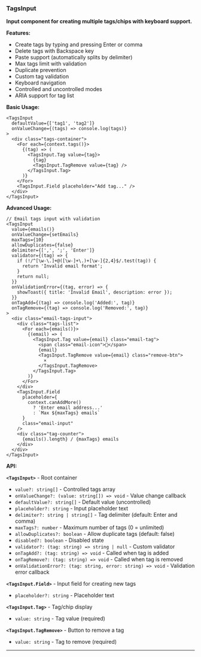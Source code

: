 ### TagsInput

**Input component for creating multiple tags/chips with keyboard support.**

**Features:**
- Create tags by typing and pressing Enter or comma
- Delete tags with Backspace key
- Paste support (automatically splits by delimiter)
- Max tags limit with validation
- Duplicate prevention
- Custom tag validation
- Keyboard navigation
- Controlled and uncontrolled modes
- ARIA support for tag list

**Basic Usage:**

```tsx
<TagsInput
  defaultValue={['tag1', 'tag2']}
  onValueChange={(tags) => console.log(tags)}
>
  <div class="tags-container">
    <For each={context.tags()}>
      {(tag) => (
        <TagsInput.Tag value={tag}>
          {tag}
          <TagsInput.TagRemove value={tag} />
        </TagsInput.Tag>
      )}
    </For>
    <TagsInput.Field placeholder="Add tag..." />
  </div>
</TagsInput>
```

**Advanced Usage:**

```tsx
// Email tags input with validation
<TagsInput
  value={emails()}
  onValueChange={setEmails}
  maxTags={10}
  allowDuplicates={false}
  delimiter={[',', ';', 'Enter']}
  validator={(tag) => {
    if (!/^[\w-\.]+@([\w-]+\.)+[\w-]{2,4}$/.test(tag)) {
      return 'Invalid email format';
    }
    return null;
  }}
  onValidationError={(tag, error) => {
    showToast({ title: 'Invalid Email', description: error });
  }}
  onTagAdd={(tag) => console.log('Added:', tag)}
  onTagRemove={(tag) => console.log('Removed:', tag)}
>
  <div class="email-tags-input">
    <div class="tags-list">
      <For each={emails()}>
        {(email) => (
          <TagsInput.Tag value={email} class="email-tag">
            <span class="email-icon">📧</span>
            {email}
            <TagsInput.TagRemove value={email} class="remove-btn">
              ×
            </TagsInput.TagRemove>
          </TagsInput.Tag>
        )}
      </For>
    </div>
    <TagsInput.Field
      placeholder={
        context.canAddMore()
          ? 'Enter email address...'
          : `Max ${maxTags} emails`
      }
      class="email-input"
    />
    <div class="tag-counter">
      {emails().length} / {maxTags} emails
    </div>
  </div>
</TagsInput>
```

**API:**

**`<TagsInput>`** - Root container
- `value?: string[]` - Controlled tags array
- `onValueChange?: (value: string[]) => void` - Value change callback
- `defaultValue?: string[]` - Default value (uncontrolled)
- `placeholder?: string` - Input placeholder text
- `delimiter?: string | string[]` - Tag delimiter (default: Enter and comma)
- `maxTags?: number` - Maximum number of tags (0 = unlimited)
- `allowDuplicates?: boolean` - Allow duplicate tags (default: false)
- `disabled?: boolean` - Disabled state
- `validator?: (tag: string) => string | null` - Custom validator
- `onTagAdd?: (tag: string) => void` - Called when tag is added
- `onTagRemove?: (tag: string) => void` - Called when tag is removed
- `onValidationError?: (tag: string, error: string) => void` - Validation error callback

**`<TagsInput.Field>`** - Input field for creating new tags
- `placeholder?: string` - Placeholder text

**`<TagsInput.Tag>`** - Tag/chip display
- `value: string` - Tag value (required)

**`<TagsInput.TagRemove>`** - Button to remove a tag
- `value: string` - Tag to remove (required)

---

